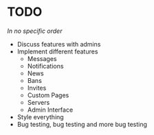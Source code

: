 TODO
====

<em>In no specific order</em>

- Discuss features with admins
- Implement different features
	- Messages
	- Notifications
	- News
	- Bans
	- Invites
	- Custom Pages
	- Servers
	- Admin Interface
- Style everything
- Bug testing, bug testing and more bug testing
